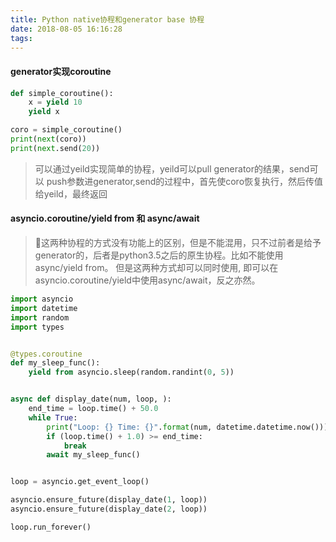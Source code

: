 ```yaml
---
title: Python native协程和generator base 协程
date: 2018-08-05 16:16:28
tags:
---
```


#### generator实现coroutine
``` python
def simple_coroutine():
    x = yield 10
    yield x

coro = simple_coroutine()
print(next(coro))
print(next.send(20))
```
> 可以通过yeild实现简单的协程，yeild可以pull generator的结果，send可以 push参数进generator,send的过程中，首先使coro恢复执行，然后传值给yeild，最终返回


#### asyncio.coroutine/yield from 和 async/await
> 这两种协程的方式没有功能上的区别，但是不能混用，只不过前者是给予generator的，后者是python3.5之后的原生协程。比如不能使用async/yield from。
> 但是这两种方式却可以同时使用, 即可以在asyncio.coroutine/yield中使用async/await，反之亦然。
``` python
import asyncio
import datetime
import random
import types


@types.coroutine
def my_sleep_func():
    yield from asyncio.sleep(random.randint(0, 5))


async def display_date(num, loop, ):
    end_time = loop.time() + 50.0
    while True:
        print("Loop: {} Time: {}".format(num, datetime.datetime.now()))
        if (loop.time() + 1.0) >= end_time:
            break
        await my_sleep_func()


loop = asyncio.get_event_loop()

asyncio.ensure_future(display_date(1, loop))
asyncio.ensure_future(display_date(2, loop))

loop.run_forever()
```
